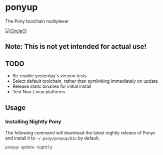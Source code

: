 # ponyup

The Pony toolchain multiplexer

[![CircleCI](https://circleci.com/gh/Theodus/ponyup/tree/master.svg?style=svg)](https://circleci.com/gh/Theodus/ponyup/tree/master)

## Note: This is not yet intended for actual use!

## TODO
- Re-enable yesterday's version tests
- Select default toolchain, rather than symlinking immediately on update
- Release static binaries for initial install
- Test Non-Linux platforms

## Usage

### Installing Nightly Pony

The following command will download the latest nightly release of Ponyc and install it to `~/.pony/ponyup/bin` by default.

```bash
ponyup update nightly
```
